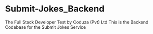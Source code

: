 # Submit-Jokes_Backend
The Full Stack Developer Test by Coduza (Pvt) Ltd
This is the Backend Codebase for the Submit Jokes Service

